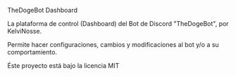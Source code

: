 
TheDogeBot Dashboard

La plataforma de control (Dashboard) del Bot de Discord "TheDogeBot", por KelviNosse.

Permite hacer configuraciones, cambios y modificaciones al bot y/o a su comportamiento.

Éste proyecto está bajo la licencia MIT
